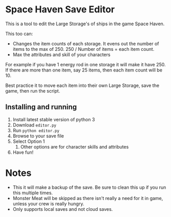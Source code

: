 # Space Haven Save Editor
This is a tool to edit the Large Storage's of ships in the game Space Haven.

This too can:

* Changes the item counts of each storage. It evens out the number of items to
the max of 250. 250 / Number of items = each item count.
* Max the attributes and skill of your characters

For example if you have 1 energy rod in one storage it will make it
have 250. If there are more than one item, say 25 items, then each
item count will be 10.

Best practice it to move each item into their own Large Storage, save the
game, then run the script.

## Installing and running

1) Install latest stable version of python 3
1) Download `editor.py`
1) Run `python editor.py`
1) Browse to your save file
1) Select Option 1
    1) Other options are for character skills and attributes 
1) Have fun!

# Notes
* This it will make a backup of the save. Be sure to clean this up
if you run this multiple times.
* Monster Meat will be skipped as there isn't really a need for it
in game, unless your crew is really hungry.
* Only supports local saves and not cloud saves.
